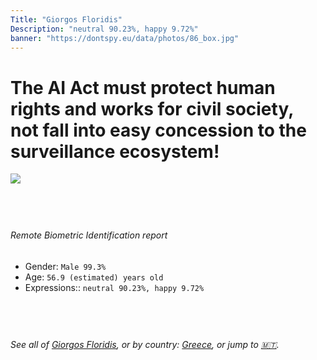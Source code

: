 ```yaml
---
Title: "Giorgos Floridis"
Description: "neutral 90.23%, happy 9.72%"
banner: "https://dontspy.eu/data/photos/86_box.jpg"
---
```


# The AI Act must protect human rights and works for civil society, not fall into easy concession to the surveillance ecosystem!

<link rel="stylesheet" type="text/css" href="/css/blog.css" />

<div class="is-fake" hidden>

_This is a **fake picture**_, we collect these anyway [because the AI Act](why-deepfake) negotiation moves in a way that would create more mess in our lives! for a longer explanation, read [The Dual Threat: How Losing the Biometric Battle Fuels Deepfake Proliferation](/blog/the-dual-threat-how-losing-the-biometric-battle-fuels-deepfake-proliferation/)

</div>

<!-- <img src="https://dontspy.eu/data/photos/54_box.jpg" /> -->
<img src="https://dontspy.eu/data/photos/86_box.jpg" />

## <br>

###### Remote Biometric Identification report

* <span class="label">Gender:</span> `Male 99.3%`
* <span class="label">Age:</span> `56.9 (estimated) years old`
* <span class="label">Expressions::</span> `neutral 90.23%, happy 9.72%`

## <br>

###### See all of [Giorgos Floridis](/policymaker#Giorgos%20Floridis), or by country: [Greece](/country#Greece), or jump to [🇲🇹](/x/126).

## <br>